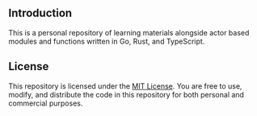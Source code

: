 ## Introduction

This is a personal repository of learning materials alongside actor based modules and functions written in Go, Rust, and TypeScript.

## License

This repository is licensed under the [MIT License](LICENSE). You are free to use, modify, and distribute the code in this repository for both personal and commercial purposes.
